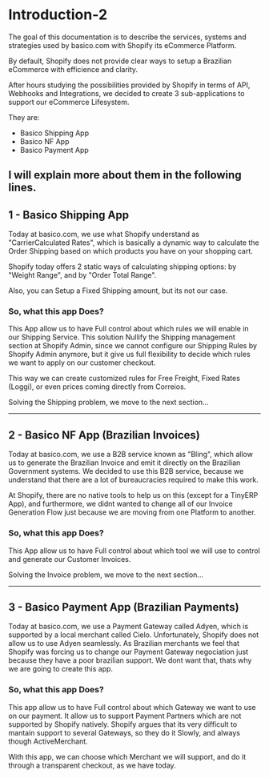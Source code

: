 # Introduction-2

The goal of this documentation is to describe the services, systems and strategies used by basico.com with Shopify its eCommerce Platform.

By default, Shopify does not provide clear ways to setup a Brazilian eCommerce with efficience and clarity.

After hours studying the possibilities provided by Shopify in terms of API, Webhooks and Integrations, we decided to create 3 sub-applications to support our eCommerce Lifesystem.

They are:

* Basico Shipping App
* Basico NF App
* Basico Payment App

## I will explain more about them in the following lines.

## 1 - Basico Shipping App

Today at basico.com, we use what Shopify understand as "CarrierCalculated Rates", which is basically a dynamic way to calculate the Order Shipping based on which products you have on your shopping cart.

Shopify today offers 2 static ways of calculating shipping options: by "Weight Range", and by "Order Total Range".

Also, you can Setup a Fixed Shipping amount, but its not our case.

### So, what this app Does?

This App allow us to have Full control about which rules we will enable in our Shipping Service. This solution Nullify the Shipping management section at Shopify Admin, since we cannot configure our Shipping Rules by Shopify Admin anymore, but it give us full flexibility to decide which rules we want to apply on our customer checkout.

This way we can create customized rules for Free Freight, Fixed Rates \(Loggi\), or even prices coming directly from Correios.

Solving the Shipping problem, we move to the next section...

---

## 2 - Basico NF App \(Brazilian Invoices\)

Today at basico.com, we use a B2B service known as "Bling", which allow us to generate the Brazilian Invoice and emit it directly on the Brazilian Government systems. We decided to use this B2B service, because we understand that there are a lot of bureaucracies required to make this work.

At Shopify, there are no native tools to help us on this \(except for a TinyERP App\), and furthermore, we didnt wanted to change all of our Invoice Generation Flow just because we are moving from one Platform to another.

### So, what this app Does?

This App allow us to have Full control about which tool we will use to control and generate our Customer Invoices.

Solving the Invoice problem, we move to the next section...

---

## 3 - Basico Payment App \(Brazilian Payments\)

Today at basico.com, we use a Payment Gateway called Adyen, which is supported by a local merchant called Cielo. Unfortunately, Shopify does not allow us to use Adyen seamlessly. As Brazilian merchants we feel that Shopify was forcing us to change our Payment Gateway negociation just because they have a poor brazilian support. We dont want that, thats why we are going to create this app.

### So, what this app Does?

This app allow us to have Full control about which Gateway we want to use on our payment. It allow us to support Payment Partners which are not supported by Shopify natively. Shopify argues that its very difficult to mantain support to several Gateways, so they do it Slowly, and always though ActiveMerchant.

With this app, we can choose which Merchant we will support, and do it through a transparent checkout, as we have today.

